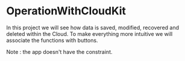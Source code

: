 # OperationWithCloudKit
In this project we will see how data is saved, modified, recovered and deleted within the Cloud.
To make everything more intuitive we will associate the functions with buttons.

Note : the app doesn't have the constraint.

